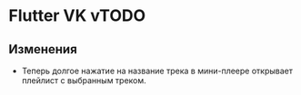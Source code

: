 <!-- markdownlint-disable MD033 -->

# Flutter VK vTODO

## Изменения

- Теперь долгое нажатие на название трека в мини-плеере открывает плейлист с выбранным треком.

<!-- Изменения с других Pre-release версий, которые должны быть отображены в non-pre версии: -->

<!--
- ⚡️ Кэширование списка треков и плейлистов. Данный функционал находится под большим сомнением в плане стабильности.
- Реализация оффлайн режима.
- Функционал загрузки текста песен со Spotify. В моей библиотеке из 460 треков, данная настройка сумела загрузить около 250 текстов песен, т.е., ~55%!
- Функционал загрузки обложек при помощи Deezer. Если приложение видит, что у трека нет обложки, то включённая настройка позволит ему найти обложку для трека через сервис Deezer. К примеру, в моей библиотеке из 460 треков, включённая настройка сумела увеличить количество обложек на ~60%.
- Настройка для использования более точного алгоритма получения цветов плеера.
- Реализация раздела "В реальном времени", который содержит в себе VK Mix, а так же мини-плейлисты "Какой сейчас вайб?".
- Реализация "VK Mix".
- Реализация плейлистов "Какой сейчас вайб?".
- Функционал для замены обложки трека.
- Кнопка для очистки локальной базы данных треков.
- Нажатие на изображение трека в полноэкранном плеере теперь делает изображение большим.
- Использование `Audio.mediaKey` для как ключ для хранения кэша изображений альбомов.
- Избавление от полей `memCachedX` для улучшения качества изображений.
- Нажатие на медиа уведомление теперь теперь открывает полноэкранный плеер.
- Реализация кнопки "экспорт списка треков" на экране профиля.
- Анимация для появления/исчезновения FAB'а.
- Использование других кнопок для "главного" действия в диалогах.
- Изменение примерного размера кэша треков.
- Совершенно новый, красивый и прекрасный экран профиля.
- Изменение горизонтального расстояния у полоски прогресса миниплеера на мобильном интерфейсе.
- Избавление от FAB'а на экране плейлиста, если плеер запущен.
- Удаление файла установщика после обновления приложения.
- Эффект прозрачности снизу для блока текста песни.
- Небольшое расстояние по бокам для блока текста песни.
- Опция для включения OLED-темы, которая помогает сохранить заряд батареи на OLED-экранах.
- Настройка для автоматической остановки плеера после паузы на долгое время. По-умолчанию, эта настройка включена, и приложение останавливает работу плеера спустя 10 минут неактивности.
- Кнопка "Поделиться файлом логов".
- Изображения треков теперь находятся в отдельной папке.
- Использование другого изображения при авторизации.
- Зажатие кнопки <kbd>Left Shift</kbd> перед открытием полноэкранного плеера не открывает его на весь экран на Windows.
- Логирование информации о версии приложения при запуске.
- Диалог с предупреждением о примерном размере плейлиста в мегабайтах/гигабайтах перед запуском кэширования.
- Возможность для отмены кэширования без удаления треков.
- Большая кнопка в правом нижнем углу на экране плейлистов на мобильном интерфейсе, позволяющая управлять воспроизведением треков в плейлисте.
- Кнопка для кэширования отдельного трека.
- Сохранение информации о кэшированности трека в БД после прослушивания.
- Анимация загрузки при кэшировании треков.
- Удаление кнопки "установить обложку" за ненадобностью.
- Удаление старой папки `tracks`, которая использовалась для старой реализации системы кэширования, и сейчас она не используется. Данное изменение не затронет кэш существующих треков.

- Фикс работы OLED темы при светлой теме.
- Фикс работы плеера при запуске приложения.
- Фикс невозможности получить lyrics текстов песен из-за кэша в БД.
- Фикс глючной кнопки паузы/воспроизведения во время загрузки трека.
- Фикс отсутствия обложек после подключения рекомендаций.
- Фикс медиа уведомления на Android при остановке воспроизведения.
- Фикс запуска кэширования фаворитных треков в случае, если пользователь не включал кэширование.
- Фикс того, что Android удалял обложки треков без ведома пользователя.
- Фикс постоянного получения рекомендаций при переходе на главный экран.
- Фикс сортировки плейлистов для разделов "Плейлисты для Вас" и "Совпадения по вкусам".
- Фикс редкого бага, из-за которого цвета панели навигации ломались.
- Фикс "вылезающего" текста у названий плейлистов (*overflow*) у некоторых плейлистов.
- Фикс мигания обложки на полноэкранном мобильном плеере, если обложка одинакова.
- Фикс автоматического запуска загрузки сторонних плейлистов, если в них включено кэширование.
- Фикс того, что плейлисты имеют разные изображения в кэше.
- Фикс отображения изображений у сторонних плейлистов.
- Фикс авторизации у некоторых пользователей.
- Фикс установщика для Windows.
- Фикс кэширования текстов песен.
- Фикс запуска кэширования плейлиста "лайкнутые треки" после восстановления интернет соединения.
- Фикс добавления новых лайкнутых треков.
- Фикс авторизации Spotify на мобильной версии.
- Фикс работы VK Mix на Android.
- Фикс отсутствующего Skeleton Loader'а для раздела VK Mix.
- Фикс не меняющегося текста песни при переключении трека мобильного интерфейса.
- Фикс "смещения" текстов песен у некоторых треков.
- Фикс "фейковых" плейлистов после выхода из аккаунта.
-->
